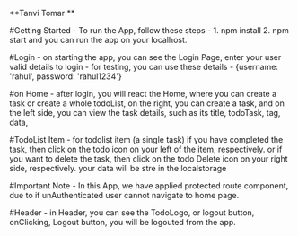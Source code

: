 **Tanvi Tomar **


#Getting Started - 
To run the App, follow these steps - 
    1. npm install
    2. npm start
and you can run the app on your localhost.




#Login - 
    on starting the app, you can see the Login Page, enter your user valid details to login - 
    for testing, you can use these details - 
        {username: 'rahul', password: 'rahul1234'}

#on Home - 
    after login, you will react the Home, where you can create a task or create a whole todoList,
    on the right, you can create a task, 
    and on the left side, you can view the task details, such as its title, todoTask, tag, data,

#TodoList Item -
    for todolist item (a single task)
    if you have completed the task, then click on the todo icon on your left of the item, respectively.
    or if you want to delete the task, then click on the todo Delete icon on your right side, respectively.
    your  data will be stre in the localstorage
    

#Important Note - 
    In this App, we have applied protected route component, due to if unAuthenticated user cannot navigate to home page.

#Header -
    in Header, you can see the TodoLogo, or logout button,
    onClicking, Logout button, you will be logouted from the app.
